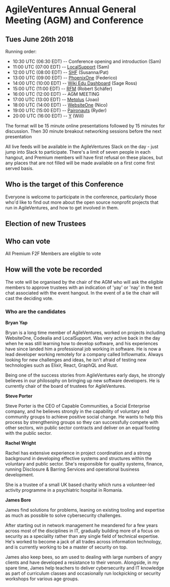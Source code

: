 AgileVentures Annual General Meeting (AGM) and Conference
=========================================================
  
Tues June 26th 2018
-------------------

Running order:

* 10:30 UTC (06:30 EDT) -- Conference opening and introduction (Sam) 
* 11:00 UTC (07:00 EDT) -- [LocalSupport](/projects/localsupport) (Sam) 
* 12:00 UTC (08:00 EDT) -- [SHF](/projects/shf-project) (Susanna/Pat)
* 13:00 UTC (09:00 EDT) -- [PhoenixOne](/projects/phoenixone) (Federico)
* 14:00 UTC (10:00 EDT) -- [Wiki Edu Dashboard](/projects/wiki-ed-dashboard) (Sage Ross)
* 15:00 UTC (11:00 EDT) -- [RFM](/projects/rundfunk-mitbestimmen) (Robert Sch&#228;fer)
* 16:00 UTC (12:00 EDT) -- AGM MEETING
* 17:00 UTC (13:00 EDT) -- [Metplus](/projects/metplus) (Joao) 
* 18:00 UTC (14:00 EDT) -- [WebsiteOne](/projects/websiteone) (Nico) 
* 19:00 UTC (15:00 EDT) -- [Paironauts](/projects/paironauts) (Ryder)
* 20:00 UTC (16:00 EDT) -- [Y](/projects/y) (Will)

The format will be 15 minute online presentations followed by 15 minutes for discussion.  Then 30 minute breakout networking sessions before the next presentation

All live feeds will be available in the AgileVentures Slack on the day - just jump into Slack to participate.  There's a limit of seven people in each hangout, and Premium members will have first refusal on these places, but any places that are not filled will be made available on a first come first served basis.   

## Who is the target of this Conference
Everyone is welcome to participate in the conference, particularly those who'd like to find out more about the open source nonprofit projects that run in AgileVentures, and how to get involved in them.

Election of new Trustees
---------------------------

## Who can vote

All Premium F2F Members are eligible to vote

## How will the vote be recorded

The vote will be organised by the chair of the AGM who will ask the eligible members to approve trustees with an indication of 'yay' or 'nay' in the text chat associated with the event hangout.  In the event of a tie the chair will cast the deciding vote.

### Who are the candidates

**Bryan Yap**

Bryan is a long time member of AgileVentures, worked on projects including WebsiteOne, Codealia and LocalSupport. Was very active back in the day when he was still learning how to develop software, and his experiences have since landed him a professional job working in software. He is now a lead developer working remotely for a company called Inflowmatix. Always looking for new challenges and ideas, he isn't afraid of testing new technologies such as Elixir, React, GraphQL and Rust.

Being one of the success stories from AgileVentures early days, he strongly believes in our philosophy on bringing up new software developers. He is currently chair of the board of trustees for AgileVentures.

**Steve Porter**

Steve Porter is the CEO of Capable Communities, a Social Enterprise company, and he believes strongly in the capability of voluntary and community groups to achieve positive social change.  He wants to help this process by strengthening groups so they can successfully compete with other sectors, win public sector contracts and deliver on an equal footing with the public sector.  

**Rachel Wright**

Rachel has extensive experience in project coordination and a strong background in developing effective systems and structures within the voluntary and public sector. She's responsible for quality systems, finance, running Disclosure &amp; Barring Services and operational business development.

She is a trustee of a small UK based charity which runs a volunteer-led activity programme in a psychiatric hospital in Romania.

**James Bore**

James find solutions for problems, leaning on existing tooling and expertise as much as possible to solve cybersecurity challenges.

After starting out in network management he meandered for a few years across most of the disciplines in IT, gradually building more of a focus on security as a speciality rather than any single field of technical expertise. He's worked to become a jack of all trades across information technology, and is currently working to be a master of security on top.

James also keep bees, so am used to dealing with large numbers of angry clients and have developed a resistance to their venom. Alongside, in my spare time, James help teachers to deliver cybersecurity and IT knowledge as part of curriculum classes and occasionally run lockpicking or security workshops for various age groups.


